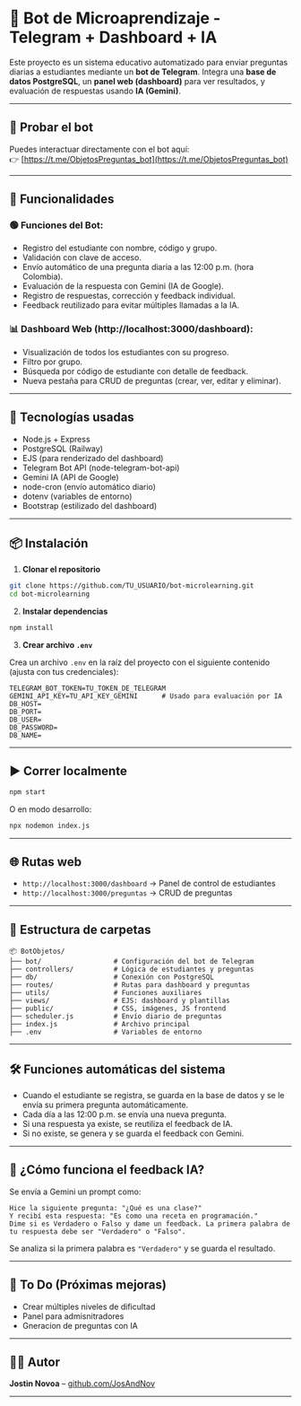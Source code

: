 # 🤖 Bot de Microaprendizaje - Telegram + Dashboard + IA

Este proyecto es un sistema educativo automatizado para enviar preguntas diarias a estudiantes mediante un **bot de Telegram**. Integra una **base de datos PostgreSQL**, un **panel web (dashboard)** para ver resultados, y evaluación de respuestas usando **IA (Gemini)**.

---

## 📲 Probar el bot

Puedes interactuar directamente con el bot aquí:  
👉 [https://t.me/ObjetosPreguntas_bot](https://t.me/ObjetosPreguntas_bot)

---

## 🧠 Funcionalidades

### 🟢 Funciones del Bot:
- Registro del estudiante con nombre, código y grupo.
- Validación con clave de acceso.
- Envío automático de una pregunta diaria a las 12:00 p.m. (hora Colombia).
- Evaluación de la respuesta con Gemini (IA de Google).
- Registro de respuestas, corrección y feedback individual.
- Feedback reutilizado para evitar múltiples llamadas a la IA.

### 📊 Dashboard Web (http://localhost:3000/dashboard):
- Visualización de todos los estudiantes con su progreso.
- Filtro por grupo.
- Búsqueda por código de estudiante con detalle de feedback.
- Nueva pestaña para CRUD de preguntas (crear, ver, editar y eliminar).

---

## 🚀 Tecnologías usadas

- Node.js + Express
- PostgreSQL (Railway)
- EJS (para renderizado del dashboard)
- Telegram Bot API (node-telegram-bot-api)
- Gemini IA (API de Google)
- node-cron (envío automático diario)
- dotenv (variables de entorno)
- Bootstrap (estilizado del dashboard)

---

## 📦 Instalación

1. **Clonar el repositorio**

```bash
git clone https://github.com/TU_USUARIO/bot-microlearning.git
cd bot-microlearning
```

2. **Instalar dependencias**

```bash
npm install
```

3. **Crear archivo `.env`**

Crea un archivo `.env` en la raíz del proyecto con el siguiente contenido (ajusta con tus credenciales):

```env
TELEGRAM_BOT_TOKEN=TU_TOKEN_DE_TELEGRAM
GEMINI_API_KEY=TU_API_KEY_GEMINI      # Usado para evaluación por IA
DB_HOST=
DB_PORT=
DB_USER=
DB_PASSWORD=
DB_NAME=
```

---

## ▶️ Correr localmente

```bash
npm start
```

O en modo desarrollo:

```bash
npx nodemon index.js
```

---

## 🌐 Rutas web

- `http://localhost:3000/dashboard` → Panel de control de estudiantes
- `http://localhost:3000/preguntas` → CRUD de preguntas

---

## 📌 Estructura de carpetas

```
📦 BotObjetos/
├── bot/                  # Configuración del bot de Telegram
├── controllers/          # Lógica de estudiantes y preguntas
├── db/                   # Conexión con PostgreSQL
├── routes/               # Rutas para dashboard y preguntas
├── utils/                # Funciones auxiliares
├── views/                # EJS: dashboard y plantillas
├── public/               # CSS, imágenes, JS frontend
├── scheduler.js          # Envío diario de preguntas
├── index.js              # Archivo principal
├── .env                  # Variables de entorno
```

---

## 🛠️ Funciones automáticas del sistema

- Cuando el estudiante se registra, se guarda en la base de datos y se le envía su primera pregunta automáticamente.
- Cada día a las 12:00 p.m. se envía una nueva pregunta.
- Si una respuesta ya existe, se reutiliza el feedback de IA.
- Si no existe, se genera y se guarda el feedback con Gemini.

---

## 🧪 ¿Cómo funciona el feedback IA?

Se envía a Gemini un prompt como:

```
Hice la siguiente pregunta: "¿Qué es una clase?"
Y recibí esta respuesta: "Es como una receta en programación."
Dime si es Verdadero o Falso y dame un feedback. La primera palabra de tu respuesta debe ser "Verdadero" o "Falso".
```

Se analiza si la primera palabra es `"Verdadero"` y se guarda el resultado.

---

## 🧼 To Do (Próximas mejoras)

- Crear múltiples niveles de dificultad
- Panel para admisnitradores
- Gneracion de preguntas con IA

---

## 🧑‍💻 Autor

**Jostin Novoa** – [github.com/JosAndNov](https://github.com/JosAndNov)

---

